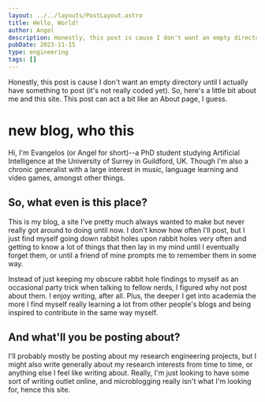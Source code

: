 ```yaml
---
layout: ../../layouts/PostLayout.astro
title: Hello, World!
author: Angel
description: Honestly, this post is cause I don't want an empty directory until I actually have something to post (it's not really coded yet). So, here's a little bit about me and this site. This post can act a bit like an About page, I guess.
pubDate: 2023-11-15
type: engineering
tags: []
---
```


Honestly, this post is cause I don't want an empty directory until I actually have something to post (it's not really coded yet). So, here's a little bit about me and this site. This post can act a bit like an About page, I guess.

# new blog, who this

Hi, I'm Evangelos (or Angel for short)--a PhD student studying Artificial Intelligence at the University of Surrey in Guildford, UK. Though I'm also a chronic generalist with a large interest in music, language learning and video games, amongst other things.

## So, what even is this place?

This is my blog, a site I've pretty much always wanted to make but never really got around to doing until now. I don't know how often I'll post, but I just find myself going down rabbit holes upon rabbit holes very often and getting to know a lot of things that then lay in my mind until I eventually forget them, or until a friend of mine prompts me to remember them in some way.

Instead of just keeping my obscure rabbit hole findings to myself as an occasional party trick when talking to fellow nerds, I figured why not post about them. I enjoy writing, after all. Plus, the deeper I get into academia the more I find myself really learning a lot from other people's blogs and being inspired to contribute in the same way myself.

## And what'll you be posting about?

I'll probably mostly be posting about my research engineering projects, but I might also write generally about my research interests from time to time, or anything else I feel like writing about. Really, I'm just looking to have some sort of writing outlet online, and microblogging really isn't what I'm looking for, hence this site.
